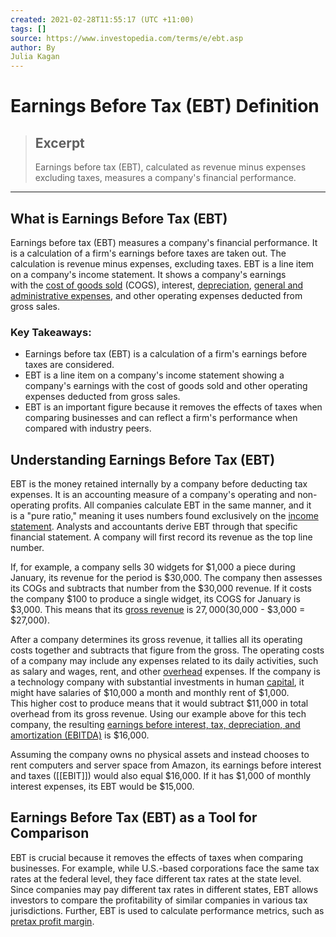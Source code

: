 ```yaml
---
created: 2021-02-28T11:55:17 (UTC +11:00)
tags: []
source: https://www.investopedia.com/terms/e/ebt.asp
author: By
Julia Kagan
---
```


# Earnings Before Tax (EBT) Definition

> ## Excerpt
> Earnings before tax (EBT), calculated as revenue minus expenses excluding taxes, measures a company's financial performance.

---
## What is Earnings Before Tax (EBT)

Earnings before tax (EBT) measures a company's financial performance. It is a calculation of a firm's earnings before taxes are taken out. The calculation is revenue minus expenses, excluding taxes. EBT is a line item on a company's income statement. It shows a company's earnings with the [cost of goods sold](https://www.investopedia.com/terms/c/cogs.asp) (COGS), interest, [depreciation](https://www.investopedia.com/terms/d/depreciation.asp), [general and administrative expenses](https://www.investopedia.com/terms/g/general-and-administrative-expenses.asp), and other operating expenses deducted from gross sales.

### Key Takeaways:

-   Earnings before tax (EBT) is a calculation of a firm's earnings before taxes are considered.
-   EBT is a line item on a company's income statement showing a company's earnings with the cost of goods sold and other operating expenses deducted from gross sales.
-   EBT is an important figure because it removes the effects of taxes when comparing businesses and can reflect a firm's performance when compared with industry peers.

## Understanding Earnings Before Tax (EBT)

EBT is the money retained internally by a company before deducting tax expenses. It is an accounting measure of a company's operating and non-operating profits. All companies calculate EBT in the same manner, and it is a "pure ratio," meaning it uses numbers found exclusively on the [income statement](https://www.investopedia.com/terms/i/incomestatement.asp). Analysts and accountants derive EBT through that specific financial statement. A company will first record its revenue as the top line number. 

If, for example, a company sells 30 widgets for $1,000 a piece during January, its revenue for the period is $30,000. The company then assesses its COGs and subtracts that number from the $30,000 revenue. If it costs the company $100 to produce a single widget, its COGS for January is $3,000. This means that its [gross revenue](https://www.investopedia.com/ask/answers/102714/what-are-difference-between-gross-revenue-reporting-and-net-revenue-reporting.asp) is $27,000 ($30,000 - $3,000 = $27,000).

After a company determines its gross revenue, it tallies all its operating costs together and subtracts that figure from the gross. The operating costs of a company may include any expenses related to its daily activities, such as salary and wages, rent, and other [overhead](https://www.investopedia.com/terms/o/overhead.asp) expenses. If the company is a technology company with substantial investments in human [capital](https://www.investopedia.com/terms/c/capital.asp), it might have salaries of $10,000 a month and monthly rent of $1,000. This higher cost to produce means that it would subtract $11,000 in total overhead from its gross revenue. Using our example above for this tech company, the resulting [earnings before interest, tax, depreciation, and amortization (EBITDA)](https://www.investopedia.com/terms/e/ebitda.asp) is $16,000.

Assuming the company owns no physical assets and instead chooses to rent computers and server space from Amazon, its earnings before interest and taxes ([[EBIT]]) would also equal $16,000. If it has $1,000 of monthly interest expenses, its EBT would be $15,000.

## Earnings Before Tax (EBT) as a Tool for Comparison

EBT is crucial because it removes the effects of taxes when comparing businesses. For example, while U.S.-based corporations face the same tax rates at the federal level, they face different tax rates at the state level. Since companies may pay different tax rates in different states, EBT allows investors to compare the profitability of similar companies in various tax jurisdictions. Further, EBT is used to calculate performance metrics, such as [pretax profit margin](https://www.investopedia.com/terms/p/pretax-margin.asp).
